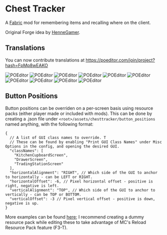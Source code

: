 # Chest Tracker
A [Fabric](https://fabricmc.net) mod for remembering items and recalling where on the client.

Original Forge idea by [HenneGamer](https://www.curseforge.com/minecraft/mc-mods/chestcounter).

## Translations

You can now contribute translations at https://poeditor.com/join/project?hash=FpMp8wEAKO

![POEditor](https://img.shields.io/poeditor/progress/377595/en?token=c952137f9b9b38bb222db987aedc45fe)
![POEditor](https://img.shields.io/poeditor/progress/377595/zh-Hans?token=c952137f9b9b38bb222db987aedc45fe)
![POEditor](https://img.shields.io/poeditor/progress/377595/fr?token=c952137f9b9b38bb222db987aedc45fe)
![POEditor](https://img.shields.io/poeditor/progress/377595/de?token=c952137f9b9b38bb222db987aedc45fe)
![POEditor](https://img.shields.io/poeditor/progress/377595/pl?token=c952137f9b9b38bb222db987aedc45fe)
![POEditor](https://img.shields.io/poeditor/progress/377595/pt?token=c952137f9b9b38bb222db987aedc45fe)
![POEditor](https://img.shields.io/poeditor/progress/377595/ru?token=c952137f9b9b38bb222db987aedc45fe)
![POEditor](https://img.shields.io/poeditor/progress/377595/es?token=c952137f9b9b38bb222db987aedc45fe)
![POEditor](https://img.shields.io/poeditor/progress/377595/tr?token=c952137f9b9b38bb222db987aedc45fe)
![POEditor](https://img.shields.io/poeditor/progress/377595/cy?token=c952137f9b9b38bb222db987aedc45fe)

## Button Positions

Button positions can be overriden on a per-screen basis using resource packs (either player made or included with mods).
This can be done by creating a .json file under `<root>/assets/chesttracker/button_positions` named anything, with the following format:

```json5
{
  // A list of GUI class names to override. T
  // These can be found by enabling "Print GUI Class Names" under Misc Options in the config, and opening the desired GUI.
  "classNames": [
    "KitchenCupboardScreen",
    "DrawerScreen",
    "TradingStationScreen"
  ],
  "horizontalAlignment": "RIGHT", // Which side of the GUI to anchor to horizontally - can be LEFT or RIGHT.
  "horizontalOffset": -6, // Pixel horizontal offset - positive is right, negative is left.
  "verticalAlignment": "TOP", // Which side of the GUI to anchor to vertically - can be TOP or BOTTOM.
  "verticalOffset": -3 // Pixel vertical offset - positive is down, negative is up.
}
```

More examples can be found [here](src/main/resources/assets/chesttracker/button_positions); I recommend creating a dummy resource pack while editing these to take advantage of MC's Reload Resource Pack feature (F3-T).
